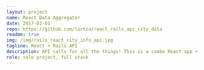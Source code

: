 ```yaml
---
layout: project
name: React Data Aggregator
date: 2017-01-01
repo: https://github.com/lortza/react_rails_api_city_data
readme: true
img: /img/rails_react_city_info_api.jpg
tagline: React + Rails API
description: API calls for all the things! This is a combo React app + separate Rails API app. It's loaded with location-specific feeds, which are the product of 6 different APIs repackaged as one inside the Rails API. All of that makes the Rails API a pretty tidy package to serve to the React app.
role: solo project, full stack
---
```


